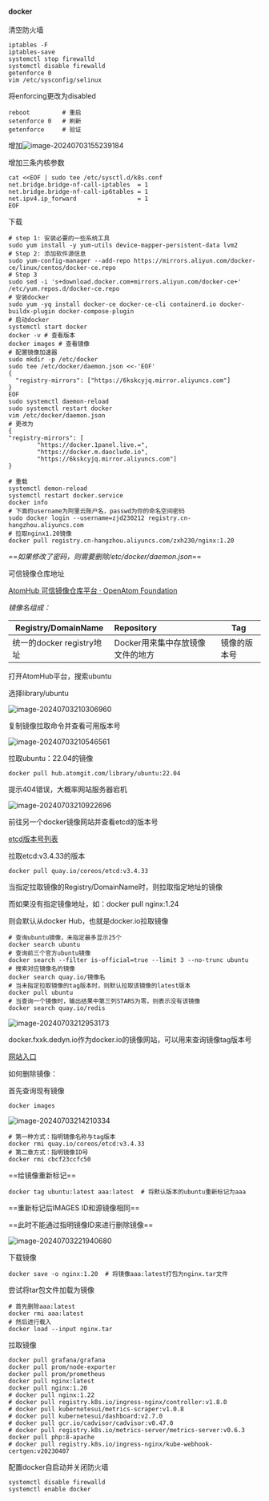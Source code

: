#### docker

清空防火墙

```shell
iptables -F
iptables-save
systemctl stop firewalld
systemctl disable firewalld
getenforce 0
vim /etc/sysconfig/selinux
```

将enforcing更改为disabled

```shell
reboot         # 重启
setenforce 0   # 刷新
getenforce     # 验证
```

增加![image-20240703155239184](https://gitee.com/zhaojiedong/img/raw/master/image-20240703155239184.png)

增加三条内核参数

```shell
cat <<EOF | sudo tee /etc/sysctl.d/k8s.conf
net.bridge.bridge-nf-call-iptables  = 1
net.bridge.bridge-nf-call-ip6tables = 1
net.ipv4.ip_forward                 = 1
EOF
```

下载

```shell
# step 1: 安装必要的一些系统工具
sudo yum install -y yum-utils device-mapper-persistent-data lvm2
# Step 2: 添加软件源信息
sudo yum-config-manager --add-repo https://mirrors.aliyun.com/docker-ce/linux/centos/docker-ce.repo
# Step 3
sudo sed -i 's+download.docker.com+mirrors.aliyun.com/docker-ce+' /etc/yum.repos.d/docker-ce.repo
# 安装docker
sudo yum -yq install docker-ce docker-ce-cli containerd.io docker-buildx-plugin docker-compose-plugin
# 启动docker
systemctl start docker
docker -v # 查看版本
docker images # 查看镜像
# 配置镜像加速器
sudo mkdir -p /etc/docker
sudo tee /etc/docker/daemon.json <<-'EOF'
{
  "registry-mirrors": ["https://6kskcyjq.mirror.aliyuncs.com"]
}
EOF
sudo systemctl daemon-reload
sudo systemctl restart docker
vim /etc/docker/daemon.json 
# 更改为
{
"registry-mirrors": [
        "https://docker.1panel.live.=",
        "https://docker.m.daoclude.io",
        "https://6kskcyjq.mirror.aliyuncs.com"]
}

# 重载
systemctl demon-reload
systemctl restart docker.service
docker info
# 下面的username为阿里云账户名，passwd为你的命名空间密码
sudo docker login --username=zjd230212 registry.cn-hangzhou.aliyuncs.com
# 拉取nginx1.20镜像
docker pull registry.cn-hangzhou.aliyuncs.com/zxh230/nginx:1.20
```



==*_如果修改了密码，则需要删除/etc/docker/daemon.json_*==



可信镜像仓库地址

[AtomHub 可信镜像仓库平台 · OpenAtom Foundation](https://atomhub.openatom.cn/)

*镜像名组成：*

| **Registry/DomainName**   | **Repository**                   | **Tag**      |
| ------------------------- | :------------------------------- | ------------ |
| 统一的docker registry地址 | Docker用来集中存放镜像文件的地方 | 镜像的版本号 |

打开AtomHub平台，搜索ubuntu

选择library/ubuntu

![image-20240703210306960](https://gitee.com/zhaojiedong/img/raw/master/image-20240703210306960.png)

复制镜像拉取命令并查看可用版本号

![image-20240703210546561](https://gitee.com/zhaojiedong/img/raw/master/image-20240703210546561.png)

拉取ubuntu：22.04的镜像

```shell
docker pull hub.atomgit.com/library/ubuntu:22.04
```

提示404错误，大概率网站服务器宕机

![image-20240703210922696](https://gitee.com/zhaojiedong/img/raw/master/image-20240703210922696.png)

前往另一个docker镜像网站并查看etcd的版本号

[etcd版本号列表](https://quay.io/repository/coreos/etcd?tab=tags&tag=v3.4.33)

拉取etcd:v3.4.33的版本

```shell
docker pull quay.io/coreos/etcd:v3.4.33
```



当指定拉取镜像的Registry/DomainName时，则拉取指定地址的镜像

而如果没有指定镜像地址，如：docker pull nginx:1.24

则会默认从docker Hub，也就是docker.io拉取镜像



```shell
# 查询ubuntu镜像，未指定最多显示25个
docker search ubuntu
# 查询前三个官方ubuntu镜像
docker search --filter is-official=true --limit 3 --no-trunc ubuntu
# 搜索对应镜像名的镜像
docker search quay.io/镜像名
# 当未指定拉取镜像的tag版本时，则默认拉取该镜像的latest版本
docker pull ubuntu
# 当查询一个镜像时，输出结果中第三列STARS为零，则表示没有该镜像
docker search quay.io/redis
```

![image-20240703212953173](https://gitee.com/zhaojiedong/img/raw/master/image-20240703212953173.png)



docker.fxxk.dedyn.io作为docker.io的镜像网站，可以用来查询镜像tag版本号

[网站入口](https://docker.fxxk.dedyn.io/)



如何删除镜像：

<left><a4>首先查询现有镜像</a4></left>

```
docker images
```

![image-20240703214210334](https://gitee.com/zhaojiedong/img/raw/master/image-20240703214210334.png)

```shell
# 第一种方式：指明镜像名称与tag版本
docker rmi quay.io/coreos/etcd:v3.4.33
# 第二章方式：指明镜像ID号
docker rmi cbcf23ccfc50
```

==给镜像重新标记==

```shell
docker tag ubuntu:latest aaa:latest  # 将默认版本的ubuntu重新标记为aaa
```

==重新标记后IMAGES ID和源镜像相同==

==此时不能通过指明镜像ID来进行删除镜像==

![image-20240703221940680](https://gitee.com/zhaojiedong/img/raw/master/image-20240703221940680.png)

下载镜像

```shell
docker save -o nginx:1.20  # 将镜像aaa:latest打包为nginx.tar文件
```

尝试将tar包文件加载为镜像

```
# 首先删除aaa:latest
docker rmi aaa:latest
# 然后进行载入
docker load --input nginx.tar
```

拉取镜像

```shell
docker pull grafana/grafana
docker pull prom/node-exporter
docker pull prom/prometheus
docker pull nginx:latest
docker pull nginx:1.20
# docker pull nginx:1.22
# docker pull registry.k8s.io/ingress-nginx/controller:v1.8.0
# docker pull kubernetesui/metrics-scraper:v1.0.8
# docker pull kubernetesui/dashboard:v2.7.0
# docker pull gcr.io/cadvisor/cadvisor:v0.47.0
# docker pull registry.k8s.io/metrics-server/metrics-server:v0.6.3
docker pull php:8-apache
# docker pull registry.k8s.io/ingress-nginx/kube-webhook-certgen:v20230407
```

配置docker自启动并关闭防火墙

```shell
systemctl disable firewalld
systemctl enable docker
```


